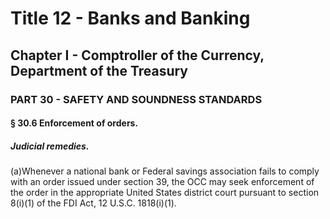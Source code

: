 
# Title 12 - Banks and Banking
## Chapter I - Comptroller of the Currency, Department of the Treasury
### PART 30 - SAFETY AND SOUNDNESS STANDARDS
#### § 30.6 Enforcement of orders.
##### Judicial remedies.

(a)Whenever a national bank or Federal savings association fails to comply with an order issued under section 39, the OCC may seek enforcement of the order in the appropriate United States district court pursuant to section 8(i)(1) of the FDI Act, 12 U.S.C. 1818(i)(1).
